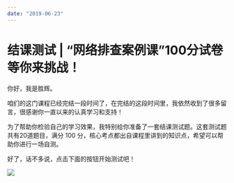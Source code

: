 ```yaml
---
date: "2019-06-23"
---  
```

      
# 结课测试 | “网络排查案例课”100分试卷等你来挑战！
你好，我是胜辉。

咱们的这门课程已经完结一段时间了，在完结的这段时间里，我依然收到了很多留言，很感谢你一直以来的认真学习和支持！

为了帮助你检验自己的学习效果，我特别给你准备了一套结课测试题。这套测试题共有20道题目，满分 100 分，核心考点都出自课程里讲到的知识点，希望可以帮助你进行一场自测。

好了，话不多说，点击下面的按钮开始测试吧！

[![](/images/网络排查案例课/08.总结篇/resourceimage28a428d1be62669b4f3cc01c36466bf811a4.png)](http://time.geekbang.org/quiz/intro?act_id=3539&exam_id=9227)

<!-- [[[read_end]]] -->